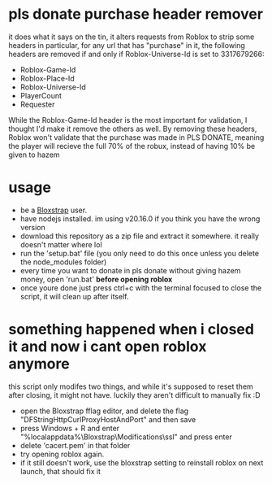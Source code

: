 # pls donate purchase header remover
it does what it says on the tin, it alters requests from Roblox to strip some headers
in particular, for any url that has "purchase" in it, the following headers are removed
if and only if Roblox-Universe-Id is set to 3317679266:
- Roblox-Game-Id
- Roblox-Place-Id
- Roblox-Universe-Id
- PlayerCount
- Requester

While the Roblox-Game-Id header is the most important for validation, I thought I'd make it
remove the others as well. By removing these headers, Roblox won't validate that the purchase
was made in PLS DONATE, meaning the player will recieve the full 70% of the robux, instead of
having 10% be given to hazem

# usage
- be a [Bloxstrap](https://github.com/bloxstraplabs/bloxstrap) user.
- have nodejs installed. im using v20.16.0 if you think you have the wrong version
- download this repository as a zip file and extract it somewhere. it really doesn't matter where lol
- run the 'setup.bat' file (you only need to do this once unless you delete the node_modules folder)
- every time you want to donate in pls donate without giving hazem money, open 'run.bat' **before opening roblox**
- once youre done just press ctrl+c with the terminal focused to close the script, it will clean up after itself.

# something happened when i closed it and now i cant open roblox anymore
this script only modifes two things, and while it's supposed to reset them after closing, it might not
have. luckily they aren't difficult to manually fix :D
- open the Bloxstrap fflag editor, and delete the flag "DFStringHttpCurlProxyHostAndPort" and then save
- press Windows + R and enter "%localappdata%\Bloxstrap\Modifications\ssl" and press enter
- delete 'cacert.pem' in that folder
- try opening roblox again. 
- if it still doesn't work, use the bloxstrap setting to reinstall roblox on next launch, that should fix it
